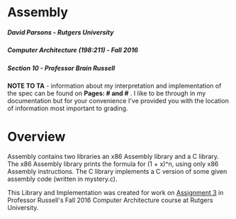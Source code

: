 # Assembly

##### David Parsons - Rutgers University
##### Computer Architecture (198:211) - Fall 2016  
##### Section 10 - Professor Brain Russell  

**NOTE TO TA** - information about my interpretation and implementation of the spec can be found on **Pages: # and #** . I like to be through in my documentation but for your convenience I've provided you with the location of information most important to grading.

# Overview

Assembly contains two libraries an x86 Assembly library and a C library. The x86 Assembly library prints the formula for (1 + x)^n, using only x86 Assembly instructions. The C library implements a C version of some given assembly code (written in mystery.c).

This Library and Implementation was created for work on [Assignment 3](assembly.pdf) in Professor Russell's Fall 2016 Computer Architecture course at Rutgers University.
